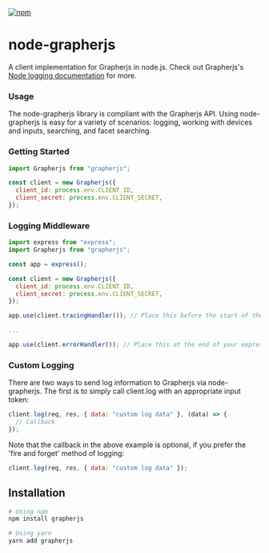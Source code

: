 [![npm](https://img.shields.io/npm/v/grapherjs.svg)](https://www.npmjs.com/package/grapherjs)

# node-grapherjs

A client implementation for Grapherjs in node.js. Check out Grapherjs's [Node logging documentation](https://grapherjs.com/docs/api#overview) for more.

### Usage

The node-grapherjs library is compliant with the Grapherjs API. Using node-grapherjs is easy for a variety of scenarios: logging, working with devices and inputs, searching, and facet searching.

### Getting Started

```js
import Grapherjs from "grapherjs";

const client = new Grapherjs({
  client_id: process.env.CLIENT_ID,
  client_secret: process.env.CLIENT_SECRET,
});
```

### Logging Middleware

```js
import express from "express";
import Grapherjs from "grapherjs";

const app = express();

const client = new Grapherjs({
  client_id: process.env.CLIENT_ID,
  client_secret: process.env.CLIENT_SECRET,
});

app.use(client.tracingHandler()); // Place this before the start of the express routes.

...

app.use(client.errorHandler()); // Place this at the end of your express routes.
```

### Custom Logging

There are two ways to send log information to Grapherjs via node-grapherjs. The first is to simply call client.log with an appropriate input token:

```js
client.log(req, res, { data: "custom log data" }, (data) => {
  // Callback
});
```

Note that the callback in the above example is optional, if you prefer the 'fire and forget' method of logging:

```js
client.log(req, res, { data: "custom log data" });
```

## Installation

```sh
# Using npm
npm install grapherjs

# Using yarn
yarn add grapherjs
```

